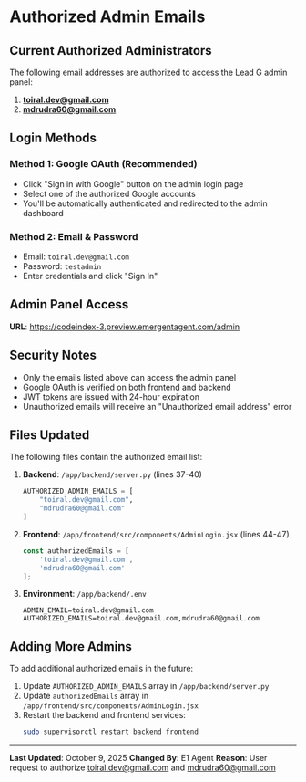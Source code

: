 # Authorized Admin Emails

## Current Authorized Administrators

The following email addresses are authorized to access the Lead G admin panel:

1. **toiral.dev@gmail.com**
2. **mdrudra60@gmail.com**

## Login Methods

### Method 1: Google OAuth (Recommended)
- Click "Sign in with Google" button on the admin login page
- Select one of the authorized Google accounts
- You'll be automatically authenticated and redirected to the admin dashboard

### Method 2: Email & Password
- Email: `toiral.dev@gmail.com`
- Password: `testadmin`
- Enter credentials and click "Sign In"

## Admin Panel Access

**URL**: https://codeindex-3.preview.emergentagent.com/admin

## Security Notes

- Only the emails listed above can access the admin panel
- Google OAuth is verified on both frontend and backend
- JWT tokens are issued with 24-hour expiration
- Unauthorized emails will receive an "Unauthorized email address" error

## Files Updated

The following files contain the authorized email list:

1. **Backend**: `/app/backend/server.py` (lines 37-40)
   ```python
   AUTHORIZED_ADMIN_EMAILS = [
       "toiral.dev@gmail.com",
       "mdrudra60@gmail.com"
   ]
   ```

2. **Frontend**: `/app/frontend/src/components/AdminLogin.jsx` (lines 44-47)
   ```javascript
   const authorizedEmails = [
       'toiral.dev@gmail.com',
       'mdrudra60@gmail.com'
   ];
   ```

3. **Environment**: `/app/backend/.env`
   ```
   ADMIN_EMAIL=toiral.dev@gmail.com
   AUTHORIZED_EMAILS=toiral.dev@gmail.com,mdrudra60@gmail.com
   ```

## Adding More Admins

To add additional authorized emails in the future:

1. Update `AUTHORIZED_ADMIN_EMAILS` array in `/app/backend/server.py`
2. Update `authorizedEmails` array in `/app/frontend/src/components/AdminLogin.jsx`
3. Restart the backend and frontend services:
   ```bash
   sudo supervisorctl restart backend frontend
   ```

---

**Last Updated**: October 9, 2025
**Changed By**: E1 Agent
**Reason**: User request to authorize toiral.dev@gmail.com and mdrudra60@gmail.com
